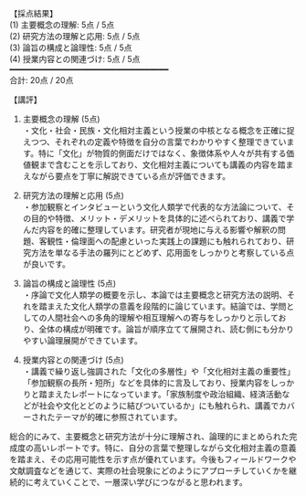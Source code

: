【採点結果】  
(1) 主要概念の理解: 5点 / 5点  
(2) 研究方法の理解と応用: 5点 / 5点  
(3) 論旨の構成と論理性: 5点 / 5点  
(4) 授業内容との関連づけ: 5点 / 5点  
━━━━━━━━━━━━━━━━━━━━━━━━━━━━━━━━━  
合計: 20点 / 20点  

【講評】  
1) 主要概念の理解 (5点)  
・文化・社会・民族・文化相対主義という授業の中核となる概念を正確に捉えつつ、それぞれの定義や特徴を自分の言葉でわかりやすく整理できています。特に「文化」が物質的側面だけではなく、象徴体系や人々が共有する価値観まで含むことを示しており、文化相対主義についても講義の内容を踏まえながら要点を丁寧に解説できている点が評価できます。

2) 研究方法の理解と応用 (5点)  
・参加観察とインタビューという文化人類学で代表的な方法論について、その目的や特徴、メリット・デメリットを具体的に述べられており、講義で学んだ内容を的確に整理しています。研究者が現地に与える影響や解釈の問題、客観性・倫理面への配慮といった実践上の課題にも触れられており、研究方法を単なる手法の羅列にとどめず、応用面をしっかりと考察している点が良いです。

3) 論旨の構成と論理性 (5点)  
・序論で文化人類学の概要を示し、本論では主要概念と研究方法の説明、それを踏まえた文化人類学の意義を段階的に論じています。結論では、学問としての人間社会への多角的理解や相互理解への寄与をしっかりと示しており、全体の構成が明確です。論旨が順序立てて展開され、読む側にも分かりやすい論理展開ができています。

4) 授業内容との関連づけ (5点)  
・講義で繰り返し強調された「文化の多層性」や「文化相対主義の重要性」「参加観察の長所・短所」などを具体的に言及しており、授業内容をしっかりと踏まえたレポートになっています。「家族制度や政治組織、経済活動などが社会や文化とどのように結びついているか」にも触れられ、講義でカバーされたテーマが的確に参照されています。

総合的にみて、主要概念と研究方法が十分に理解され、論理的にまとめられた完成度の高いレポートです。特に、自分の言葉で整理しながら文化相対主義の意義を踏まえ、その応用可能性を示す点が優れています。今後もフィールドワークや文献調査などを通じて、実際の社会現象にどのようにアプローチしていくかを継続的に考えていくことで、一層深い学びにつながると思われます。